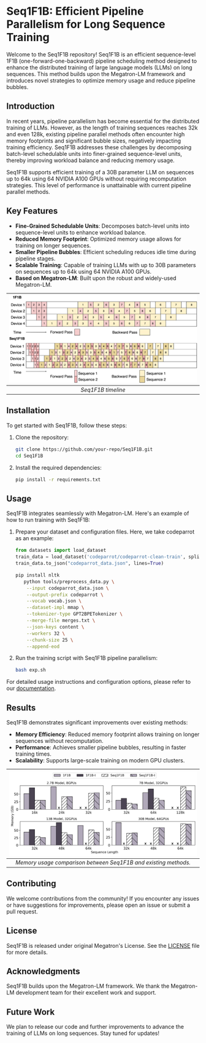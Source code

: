 
# Seq1F1B: Efficient Pipeline Parallelism for Long Sequence Training

Welcome to the Seq1F1B repository! Seq1F1B is an efficient sequence-level 1F1B (one-forward-one-backward) pipeline scheduling method designed to enhance the distributed training of large language models (LLMs) on long sequences. This method builds upon the Megatron-LM framework and introduces novel strategies to optimize memory usage and reduce pipeline bubbles.

## Introduction

In recent years, pipeline parallelism has become essential for the distributed training of LLMs. However, as the length of training sequences reaches 32k and even 128k, existing pipeline parallel methods often encounter high memory footprints and significant bubble sizes, negatively impacting training efficiency. Seq1F1B addresses these challenges by decomposing batch-level schedulable units into finer-grained sequence-level units, thereby improving workload balance and reducing memory usage.

Seq1F1B supports efficient training of a 30B parameter LLM on sequences up to 64k using 64 NVIDIA A100 GPUs without requiring recomputation strategies. This level of performance is unattainable with current pipeline parallel methods.

## Key Features

- **Fine-Grained Schedulable Units**: Decomposes batch-level units into sequence-level units to enhance workload balance.
- **Reduced Memory Footprint**: Optimized memory usage allows for training on longer sequences.
- **Smaller Pipeline Bubbles**: Efficient scheduling reduces idle time during pipeline stages.
- **Scalable Training**: Capable of training LLMs with up to 30B parameters on sequences up to 64k using 64 NVIDIA A100 GPUs.
- **Based on Megatron-LM**: Built upon the robust and widely-used Megatron-LM.



| ![seq1f1b_original.png](./picture/seq1f1b_original.png) |
|:--:|
| *Seq1F1B timeline* |

## Installation

To get started with Seq1F1B, follow these steps:

1. Clone the repository:
   ```bash
   git clone https://github.com/your-repo/Seq1F1B.git
   cd Seq1F1B
   ```

2. Install the required dependencies:
   ```bash
   pip install -r requirements.txt
   ```

## Usage

Seq1F1B integrates seamlessly with Megatron-LM. Here's an example of how to run training with Seq1F1B:

1. Prepare your dataset and configuration files. Here, we take codeparrot as an example:
   ```python
   from datasets import load_dataset
   train_data = load_dataset('codeparrot/codeparrot-clean-train', split='train')
   train_data.to_json("codeparrot_data.json", lines=True)  
   ```
   ```bash
   pip install nltk
      python tools/preprocess_data.py \
       --input codeparrot_data.json \
       --output-prefix codeparrot \
       --vocab vocab.json \
       --dataset-impl mmap \
       --tokenizer-type GPT2BPETokenizer \
       --merge-file merges.txt \
       --json-keys content \
       --workers 32 \
       --chunk-size 25 \
       --append-eod
   ```

2. Run the training script with Seq1F1B pipeline parallelism:
   ```bash
   bash exp.sh 
   ```

For detailed usage instructions and configuration options, please refer to our [documentation](docs/README.md).

## Results

Seq1F1B demonstrates significant improvements over existing methods:

- **Memory Efficiency**: Reduced memory footprint allows training on longer sequences without recomputation.
- **Performance**: Achieves smaller pipeline bubbles, resulting in faster training times.
- **Scalability**: Supports large-scale training on modern GPU clusters.

| ![mem.png](./picture/seq1f1b_memory.png) |
|:--:|
| *Memory usage comparison between Seq1F1B and existing methods.* |

## Contributing

We welcome contributions from the community! If you encounter any issues or have suggestions for improvements, please open an issue or submit a pull request.

## License

Seq1F1B is released under original
Megatron's License. See the [LICENSE](LICENSE) file for more details.

## Acknowledgments

Seq1F1B builds upon the Megatron-LM framework. We thank the Megatron-LM development team for their excellent work and support.

## Future Work

We plan to release our code and further improvements to advance the training of LLMs on long sequences. Stay tuned for updates!

<!-- ## Citation 
If you use this codebase, or otherwise found our work valuable, please cite:

```

``` -->

